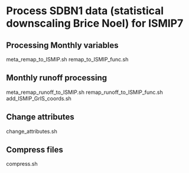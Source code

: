 # Process SDBN1 data (statistical downscaling Brice Noel) for ISMIP7

## Processing Monthly variables
meta_remap_to_ISMIP.sh
  remap_to_ISMIP_func.sh


## Monthly runoff processing
meta_remap_runoff_to_ISMIP.sh
  remap_runoff_to_ISMIP_func.sh
    add_ISMIP_GrIS_coords.sh

## Change attributes
change_attributes.sh

## Compress files
compress.sh

